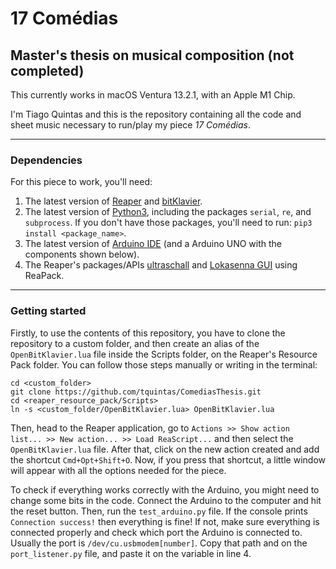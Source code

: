 # 17 Comédias
## Master's thesis on musical composition (not completed)
This currently works in macOS Ventura 13.2.1, with an Apple M1 Chip.

I'm Tiago Quintas and this is the repository containing all the code and sheet music necessary to run/play my piece _17 Comédias_.

---

### Dependencies
For this piece to work, you'll need:
1. The latest version of [Reaper](https://www.reaper.fm) and [bitKlavier](https://bitklavier.com).
2. The latest version of [Python3](https://www.python.org), including the packages ``serial``, ``re``, and ``subprocess``. If you don't have those packages, you'll need to run: ``pip3 install <package_name>``.
3. The latest version of [Arduino IDE](https://www.arduino.cc/en/software) (and a Arduino UNO with the components shown below).
4. The Reaper's packages/APIs [ultraschall](https://ultraschall.fm/api/) and [Lokasenna GUI](https://jalovatt.github.io/scythe/#/) using ReaPack.

---

### Getting started
Firstly, to use the contents of this repository, you have to clone the repository to a custom folder, and then create an alias of the ``OpenBitKlavier.lua`` file inside the Scripts folder, on the Reaper's Resource Pack folder. You can follow those steps manually or writing in the terminal:

    cd <custom_folder>
    git clone https://github.com/tquintas/ComediasThesis.git
    cd <reaper_resource_pack/Scripts>
    ln -s <custom_folder/OpenBitKlavier.lua> OpenBitKlavier.lua

Then, head to the Reaper application, go to ```Actions >> Show action list... >> New action... >> Load ReaScript...``` and then select the ``OpenBitKlavier.lua`` file. After that, click on the new action created and add the shortcut ``Cmd+Opt+Shift+O``. Now, if you press that shortcut, a little window will appear with all the options needed for the piece.

To check if everything works correctly with the Arduino, you might need to change some bits in the code. Connect the Arduino to the computer and hit the reset button. Then, run the ``test_arduino.py`` file. If the console prints ``Connection success!`` then everything is fine! If not, make sure everything is connected properly and check which port the Arduino is connected to. Usually the port is ``/dev/cu.usbmodem[number]``. Copy that path and on the ``port_listener.py`` file, and paste it on the variable in line 4.
